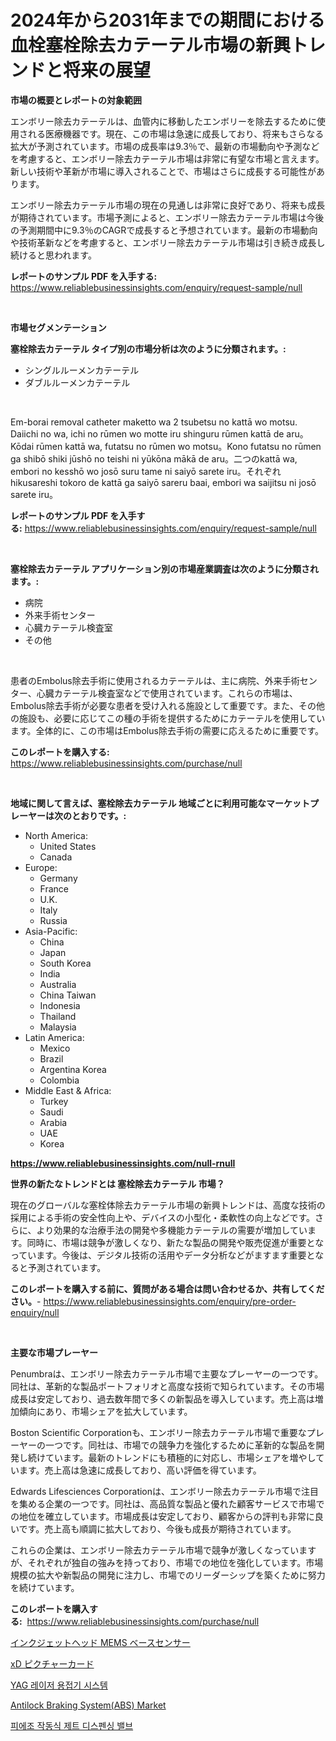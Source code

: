 <p><h1>2024年から2031年までの期間における血栓塞栓除去カテーテル市場の新興トレンドと将来の展望</h1></p><p><strong>市場の概要とレポートの対象範囲</strong></p>
<p><p>エンボリー除去カテーテルは、血管内に移動したエンボリーを除去するために使用される医療機器です。現在、この市場は急速に成長しており、将来もさらなる拡大が予測されています。市場の成長率は9.3％で、最新の市場動向や予測などを考慮すると、エンボリー除去カテーテル市場は非常に有望な市場と言えます。新しい技術や革新が市場に導入されることで、市場はさらに成長する可能性があります。</p><p>エンボリー除去カテーテル市場の現在の見通しは非常に良好であり、将来も成長が期待されています。市場予測によると、エンボリー除去カテーテル市場は今後の予測期間中に9.3％のCAGRで成長すると予想されています。最新の市場動向や技術革新などを考慮すると、エンボリー除去カテーテル市場は引き続き成長し続けると思われます。</p></p>
<p><strong>レポートのサンプル PDF を入手する:</strong> <a href="https://www.reliablebusinessinsights.com/enquiry/request-sample/null">https://www.reliablebusinessinsights.com/enquiry/request-sample/null</a></p>
<p>&nbsp;</p>
<p><strong>市場セグメンテーション</strong></p>
<p><strong>塞栓除去カテーテル タイプ別の市場分析は次のように分類されます。:</strong></p>
<p><ul><li>シングルルーメンカテーテル</li><li>ダブルルーメンカテーテル</li></ul></p>
<p>&nbsp;</p>
<p><p>Em-borai removal catheter maketto wa 2 tsubetsu no kattā wo motsu. Daiichi no wa, ichi no rūmen wo motte iru shinguru rūmen kattā de aru。Kōdai rūmen kattā wa, futatsu no rūmen wo motsu。Kono futatsu no rūmen ga shibō shiki jūshō no teishi ni yūkōna mākā de aru。二つのkattā wa, embori no kesshō wo josō suru tame ni saiyō sarete iru。それぞれhikusareshi tokoro de kattā ga saiyō sareru baai, embori wa saijitsu ni josō sarete iru。</p></p>
<p><strong>レポートのサンプル PDF を入手する:</strong>&nbsp;<a href="https://www.reliablebusinessinsights.com/enquiry/request-sample/null">https://www.reliablebusinessinsights.com/enquiry/request-sample/null</a></p>
<p>&nbsp;</p>
<p><strong> 塞栓除去カテーテル アプリケーション別の市場産業調査は次のように分類されます。:</strong></p>
<p><ul><li>病院</li><li>外来手術センター</li><li>心臓カテーテル検査室</li><li>その他</li></ul></p>
<p>&nbsp;</p>
<p><p>患者のEmbolus除去手術に使用されるカテーテルは、主に病院、外来手術センター、心臓カテーテル検査室などで使用されています。これらの市場は、Embolus除去手術が必要な患者を受け入れる施設として重要です。また、その他の施設も、必要に応じてこの種の手術を提供するためにカテーテルを使用しています。全体的に、この市場はEmbolus除去手術の需要に応えるために重要です。</p></p>
<p><strong>このレポートを購入する:</strong>&nbsp; <a href="https://www.reliablebusinessinsights.com/purchase/null">https://www.reliablebusinessinsights.com/purchase/null</a></p>
<p>&nbsp;</p>
<p><strong>地域に関して言えば、塞栓除去カテーテル 地域ごとに利用可能なマーケットプレーヤーは次のとおりです。:</strong></p>
<p><ul>
    <li>
        North America:
        <ul>
            <li>United States</li>
            <li>Canada</li>
        </ul>
    </li>
    <li>
        Europe:
        <ul>
            <li>Germany</li>
            <li>France</li>
            <li>U.K.</li>
            <li>Italy</li>
            <li>Russia</li>
        </ul>
    </li>
    <li>
        Asia-Pacific:
        <ul>
            <li>China</li>
            <li>Japan</li>
            <li>South Korea</li>
            <li>India</li>
            <li>Australia</li>
            <li>China Taiwan</li>
            <li>Indonesia</li>
            <li>Thailand</li>
            <li>Malaysia</li>
        </ul>
    </li>
    <li>
        Latin America:
        <ul>
            <li>Mexico</li>
            <li>Brazil</li>
            <li>Argentina Korea</li>
            <li>Colombia</li>
        </ul>
    </li>
    <li>
        Middle East & Africa:
        <ul>
            <li>Turkey</li>
            <li>Saudi</li>
            <li>Arabia</li>
            <li>UAE</li>
            <li>Korea</li>
        </ul>
    </li>
    </ul></p>
<p><strong><a href="https://www.reliablebusinessinsights.com/null-rnull">https://www.reliablebusinessinsights.com/null-rnull</a></strong>&nbsp;</p>
<p><strong>世界の新たなトレンドとは 塞栓除去カテーテル 市場？</strong></p>
<p><p>現在のグローバルな塞栓体除去カテーテル市場の新興トレンドは、高度な技術の採用による手術の安全性向上や、デバイスの小型化・柔軟性の向上などです。さらに、より効果的な治療手法の開発や多機能カテーテルの需要が増加しています。同時に、市場は競争が激しくなり、新たな製品の開発や販売促進が重要となっています。今後は、デジタル技術の活用やデータ分析などがますます重要となると予測されています。</p></p>
<p><strong>このレポートを購入する前に、質問がある場合は問い合わせるか、共有してください。</strong>- <a href="https://www.reliablebusinessinsights.com/enquiry/pre-order-enquiry/null">https://www.reliablebusinessinsights.com/enquiry/pre-order-enquiry/null</a></p>
<p>&nbsp;</p>
<p><strong>主要な市場プレーヤー</strong></p>
<p><p>Penumbraは、エンボリー除去カテーテル市場で主要なプレーヤーの一つです。同社は、革新的な製品ポートフォリオと高度な技術で知られています。その市場成長は安定しており、過去数年間で多くの新製品を導入しています。売上高は増加傾向にあり、市場シェアを拡大しています。</p><p>Boston Scientific Corporationも、エンボリー除去カテーテル市場で重要なプレーヤーの一つです。同社は、市場での競争力を強化するために革新的な製品を開発し続けています。最新のトレンドにも積極的に対応し、市場シェアを増やしています。売上高は急速に成長しており、高い評価を得ています。</p><p>Edwards Lifesciences Corporationは、エンボリー除去カテーテル市場で注目を集める企業の一つです。同社は、高品質な製品と優れた顧客サービスで市場での地位を確立しています。市場成長は安定しており、顧客からの評判も非常に良いです。売上高も順調に拡大しており、今後も成長が期待されています。</p><p>これらの企業は、エンボリー除去カテーテル市場で競争が激しくなっていますが、それぞれが独自の強みを持っており、市場での地位を強化しています。市場規模の拡大や新製品の開発に注力し、市場でのリーダーシップを築くために努力を続けています。</p></p>
<p><strong>このレポートを購入する:</strong>&nbsp;&nbsp;<a href="https://www.reliablebusinessinsights.com/purchase/null">https://www.reliablebusinessinsights.com/purchase/null</a></p>
<p><p><a href="https://github.com/JessKilback/Market-Research-Report-List-1/blob/main/7841088123002.md">インクジェットヘッド MEMS ベースセンサー</a></p><p><a href="https://github.com/DwightHuels1/Market-Research-Report-List-1/blob/main/3981789123684.md">xD ピクチャーカード</a></p><p><a href="https://github.com/hasanrajibul387/Market-Research-Report-List-1/blob/main/8918718108956.md">YAG 레이저 용접기 시스템</a></p><p><a href="https://github.com/cecuraprangm/Market-Research-Report-List-3/blob/main/antilock-braking-systemabs-market.md">Antilock Braking System(ABS) Market</a></p><p><a href="https://github.com/alpinestartsekian/Market-Research-Report-List-1/blob/main/2620657108957.md">피에조 작동식 제트 디스펜싱 밸브</a></p></p>